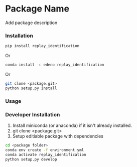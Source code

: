 # Package Name
Add package description

### Installation
```bash
pip install replay_identification
```
Or
```bash
conda install -c edeno replay_identification
```
Or
```bash
git clone <package.git>
python setup.py install
```

### Usage

### Developer Installation
1. Install miniconda (or anaconda) if it isn't already installed.
2. git clone <package.git>
2. Setup editiable package with dependencies
```bash
cd <package folder>
conda env create -f environment.yml
conda activate replay_identification
python setup.py develop
```
